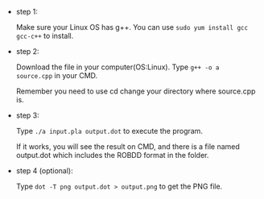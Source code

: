 * step 1:

	Make sure your Linux OS has g++.
	You can use `sudo yum install gcc gcc-c++` to install.
* step 2:

	Download the file in your computer(OS:Linux).
	Type `g++ -o a source.cpp` in your CMD.
	
	Remember you need to use cd change your directory where source.cpp is.
* step 3:

	Type `./a input.pla output.dot` to execute the program.
	
	If it works, you will see the result on CMD, and there is a file named output.dot which includes the ROBDD format in the folder.
* step 4 (optional):

	Type `dot -T png output.dot > output.png` to get the PNG file.
